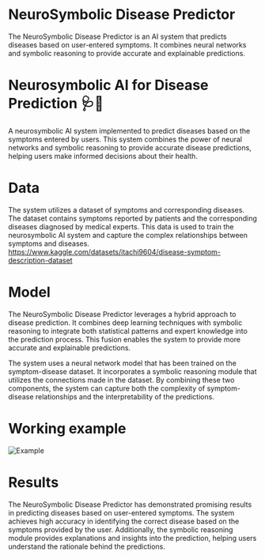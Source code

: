 # NeuroSymbolic Disease Predictor
The NeuroSymbolic Disease Predictor is an AI system that predicts diseases based on user-entered symptoms. It combines neural networks and symbolic reasoning to provide accurate and explainable predictions.

# Neurosymbolic AI for Disease Prediction 🩺🔬
A neurosymbolic AI system implemented to predict diseases based on the symptoms entered by users. This system combines the power of neural networks and symbolic reasoning to provide accurate disease predictions, helping users make informed decisions about their health.

# Data
The system utilizes a dataset of symptoms and corresponding diseases. The dataset contains symptoms reported by patients and the corresponding diseases diagnosed by medical experts. This data is used to train the neurosymbolic AI system and capture the complex relationships between symptoms and diseases. https://www.kaggle.com/datasets/itachi9604/disease-symptom-description-dataset

# Model
The NeuroSymbolic Disease Predictor leverages a hybrid approach to disease prediction. It combines deep learning techniques with symbolic reasoning to integrate both statistical patterns and expert knowledge into the prediction process. This fusion enables the system to provide more accurate and explainable predictions.

The system uses a neural network model that has been trained on the symptom-disease dataset. It incorporates a symbolic reasoning module that utilizes the connections made in the dataset. By combining these two components, the system can capture both the complexity of symptom-disease relationships and the interpretability of the predictions.

# Working example
![Example]([https://github.com/Thesavagecoder7784/Neurosymbolic-AI-Disease-Predictor/blob/main/images/Screenshot%202024-07-24%20at%202.04.13%E2%80%AFPM.png?raw=true])

# Results
The NeuroSymbolic Disease Predictor has demonstrated promising results in predicting diseases based on user-entered symptoms. The system achieves high accuracy in identifying the correct disease based on the symptoms provided by the user. Additionally, the symbolic reasoning module provides explanations and insights into the prediction, helping users understand the rationale behind the predictions.
